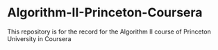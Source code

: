 # Algorithm-II-Princeton-Coursera
This repository is for the record for the Algorithm II course of Princeton University in Coursera
